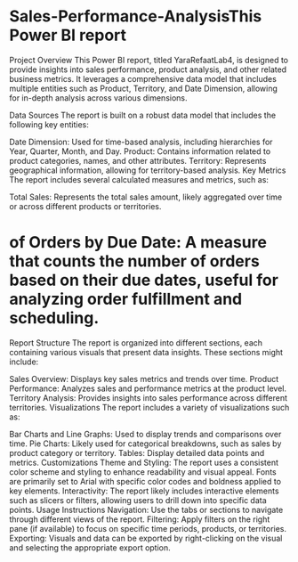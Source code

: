 # Sales-Performance-AnalysisThis Power BI report
Project Overview
This Power BI report, titled YaraRefaatLab4, is designed to provide insights into sales performance, product analysis, and other related business metrics. It leverages a comprehensive data model that includes multiple entities such as Product, Territory, and Date Dimension, allowing for in-depth analysis across various dimensions.

Data Sources
The report is built on a robust data model that includes the following key entities:

Date Dimension: Used for time-based analysis, including hierarchies for Year, Quarter, Month, and Day.
Product: Contains information related to product categories, names, and other attributes.
Territory: Represents geographical information, allowing for territory-based analysis.
Key Metrics
The report includes several calculated measures and metrics, such as:

Total Sales: Represents the total sales amount, likely aggregated over time or across different products or territories.
# of Orders by Due Date: A measure that counts the number of orders based on their due dates, useful for analyzing order fulfillment and scheduling.
Report Structure
The report is organized into different sections, each containing various visuals that present data insights. These sections might include:

Sales Overview: Displays key sales metrics and trends over time.
Product Performance: Analyzes sales and performance metrics at the product level.
Territory Analysis: Provides insights into sales performance across different territories.
Visualizations
The report includes a variety of visualizations such as:

Bar Charts and Line Graphs: Used to display trends and comparisons over time.
Pie Charts: Likely used for categorical breakdowns, such as sales by product category or territory.
Tables: Display detailed data points and metrics.
Customizations
Theme and Styling: The report uses a consistent color scheme and styling to enhance readability and visual appeal. Fonts are primarily set to Arial with specific color codes and boldness applied to key elements.
Interactivity: The report likely includes interactive elements such as slicers or filters, allowing users to drill down into specific data points.
Usage Instructions
Navigation: Use the tabs or sections to navigate through different views of the report.
Filtering: Apply filters on the right pane (if available) to focus on specific time periods, products, or territories.
Exporting: Visuals and data can be exported by right-clicking on the visual and selecting the appropriate export option.
